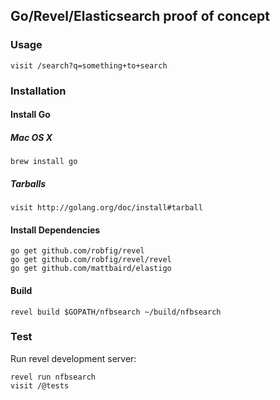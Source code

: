 ## Go/Revel/Elasticsearch proof of concept

### Usage

    visit /search?q=something+to+search

### Installation

#### Install Go

##### Mac OS X

    brew install go

##### Tarballs

    visit http://golang.org/doc/install#tarball

#### Install Dependencies

    go get github.com/robfig/revel
    go get github.com/robfig/revel/revel
    go get github.com/mattbaird/elastigo

#### Build

    revel build $GOPATH/nfbsearch ~/build/nfbsearch

### Test

Run revel development server:

    revel run nfbsearch
    visit /@tests